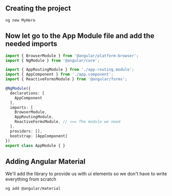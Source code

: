##  Creating the project


```shell
ng new MyHero
```

## Now let go to the App Module file and add the needed imports
```typescript
import { BrowserModule } from '@angular/platform-browser';
import { NgModule } from '@angular/core';

import { AppRoutingModule } from './app-routing.module';
import { AppComponent } from './app.component';
import { ReactiveFormsModule } from '@angular/forms';

@NgModule({
  declarations: [
    AppComponent
  ],
  imports: [
    BrowserModule,
    AppRoutingModule,
    ReactiveFormsModule, // <== The module we need
  ],
  providers: [],
  bootstrap: [AppComponent]
})
export class AppModule { }


```

## Adding Angular Material
We'll add the library to provide us with ui elements so we don't have to write everything from scratch
```shell
ng add @angular/material
```

